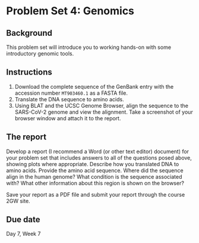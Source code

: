 # Problem Set 4: Genomics

## Background

This problem set will introduce you to working hands-on with some introductory genomic tools.

## Instructions

1. Download the complete sequence of the GenBank entry with the accession number `MT903460.1` as a FASTA file.
2. Translate the DNA sequence to amino acids.
3. Using BLAT and the UCSC Genome Browser, align the sequence to the SARS-CoV-2 genome and view the alignment. Take a screenshot of your browser window and attach it to the report.

## The report

Develop a report (I recommend a Word (or other text editor) document) for your problem set that includes answers to all of the questions posed above, showing plots where appropriate. Describe how you translated DNA to amino acids.  Provide the amino acid sequence.  Where did the sequence align in the human genome?  What condition is the sequence associated with?  What other information about this region is shown on the browser? 

Save your report as a PDF file and submit your report through the course 2GW site. 

## Due date

Day 7, Week 7
